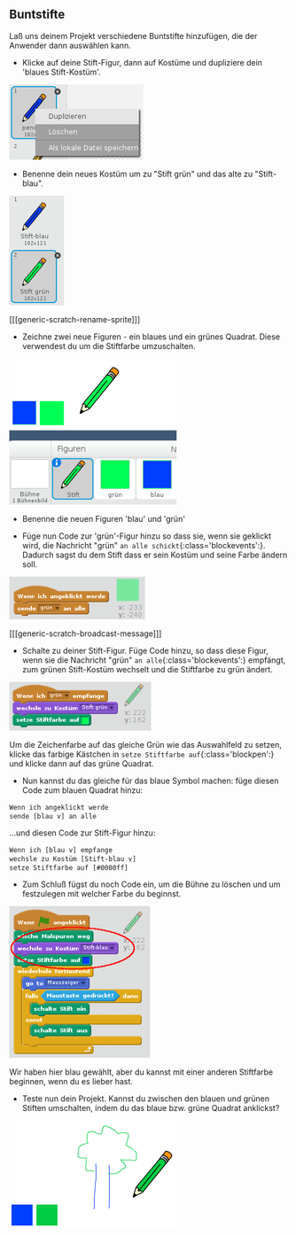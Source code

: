 ## Buntstifte

Laß uns deinem Projekt verschiedene Buntstifte hinzufügen, die der Anwender dann auswählen kann.

+ Klicke auf deine Stift-Figur, dann auf Kostüme und dupliziere dein 'blaues Stift-Kostüm'.

![screenshot](images/paint-blue-duplicate.png)

+ Benenne dein neues Kostüm um zu "Stift grün" und das alte zu "Stift-blau".

![screenshot](images/paint-pencil-green.png)

[[[generic-scratch-rename-sprite]]]

+ Zeichne zwei neue Figuren - ein blaues und ein grünes Quadrat. Diese verwendest du um die Stiftfarbe umzuschalten.

![screenshot](images/paint-selectors.png)

+ Benenne die neuen Figuren 'blau' und 'grün'

+ Füge nun Code zur 'grün'-Figur hinzu so dass sie, wenn sie geklickt wird, die Nachricht "grün" `an alle schickt`{:class='blockevents':}. Dadurch sagst du dem Stift dass er sein Kostüm und seine Farbe ändern soll.

![Sende grün](images/paint-broadcast-green.png)

[[[generic-scratch-broadcast-message]]]

+ Schalte zu deiner Stift-Figur. Füge Code hinzu, so dass diese Figur, wenn sie die Nachricht "grün" `an alle`{:class='blockevents':} empfängt, zum grünen Stift-Kostüm wechselt und die Stiftfarbe zu grün ändert.

![Sende grün](images/broadcast-green.png)

Um die Zeichenfarbe auf das gleiche Grün wie das Auswahlfeld zu setzen, klicke das farbige Kästchen in `setze Stiftfarbe auf`{:class='blockpen':} und klicke dann auf das grüne Quadrat.

+ Nun kannst du das gleiche für das blaue Symbol machen: füge diesen Code zum blauen Quadrat hinzu:

```blocks
Wenn ich angeklickt werde
sende [blau v] an alle
```

...und diesen Code zur Stift-Figur hinzu:

```blocks
Wenn ich [blau v] empfange
wechsle zu Kostüm [Stift-blau v]
setze Stiftfarbe auf [#0000ff]
```

+ Zum Schluß fügst du noch Code ein, um die Bühne zu löschen und um festzulegen mit welcher Farbe du beginnst.

![Stift starten](images/start-pencil.png)

Wir haben hier blau gewählt, aber du kannst mit einer anderen Stiftfarbe beginnen, wenn du es lieber hast.

+ Teste nun dein Projekt. Kannst du zwischen den blauen und grünen Stiften umschalten, indem du das blaue bzw. grüne Quadrat anklickst?

![screenshot](images/paint-pens-test.png)